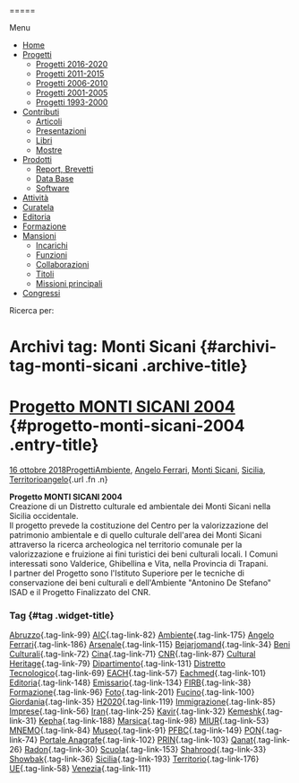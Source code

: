 


=====

 

Menu



-   [Home](index.html)
-   [Progetti](index.html)
    -   [Progetti 2016-2020](index86ea.html?page_id=388)
    -   [Progetti 2011-2015](indexea29.html?page_id=474)
    -   [Progetti 2006-2010](index9b8d.html?page_id=525)
    -   [Progetti 2001-2005](index3429.html?page_id=494)
    -   [Progetti 1993-2000](index5532.html?page_id=559)
-   [Contributi](index376e.html?cat=13)
    -   [Articoli](index305b.html?page_id=438)
    -   [Presentazioni](index3fd7.html?page_id=441)
    -   [Libri](indexb842.html?page_id=450)
    -   [Mostre](index85de.html?page_id=1066)
-   [Prodotti](indexb5e7.html?cat=15)
    -   [Report, Brevetti](indexfea7.html?page_id=1069)
    -   [Data Base](index7175.html?page_id=1072)
    -   [Software](index1a36.html?page_id=1075)
-   [Attività](index852a.html?page_id=410)
-   [Curatela](index5b3e.html?page_id=416)
-   [Editoria](index1597.html?page_id=419)
-   [Formazione](index7f00.html?page_id=422)
-   [Mansioni](index7fa5.html?cat=138)
    -   [Incarichi](indexfc67.html?page_id=1050)
    -   [Funzioni](index5cc7.html?page_id=1061)
    -   [Collaborazioni](index5edb.html?page_id=1083)
    -   [Titoli](indexa54c.html?page_id=1239)
    -   [Missioni principali](indexe97a.html?page_id=1804)
-   [Congressi](index9c1c.html?page_id=425)

Ricerca per:

Archivi tag: Monti Sicani {#archivi-tag-monti-sicani .archive-title}
=========================

[Progetto MONTI SICANI 2004](index2136.html?p=1661) {#progetto-monti-sicani-2004 .entry-title}
===================================================

[16 ottobre 2018](index2136.html?p=1661 "Permalink a Progetto MONTI SICANI 2004")[Progetti](index0b40.html?cat=9)[Ambiente](indexa6a7.html?tag=ambiente), [Angelo Ferrari](indexdddd.html?tag=angelo-ferrari), [Monti Sicani](indexbb66.html?tag=monti-sicani), [Sicilia](index4efa.html?tag=sicilia), [Territorio](indexfff4.html?tag=territorio)[angelo](indexcd64.html?author=1 "Vedi tutti gli articoli di angelo"){.url .fn .n}

**Progetto MONTI SICANI 2004**\
Creazione di un Distretto culturale ed ambientale dei Monti Sicani nella Sicilia occidentale.\
Il progetto prevede la costituzione del Centro per la valorizzazione del patrimonio ambientale e di quello culturale dell'area dei Monti Sicani attraverso la ricerca archeologica nel territorio comunale per la valorizzazione e fruizione ai fini turistici dei beni culturali locali. I Comuni interessati sono Valderice, Ghibellina e Vita, nella Provincia di Trapani.\
I partner del Progetto sono l'Istituto Superiore per le tecniche di conservazione dei beni culturali e dell'Ambiente "Antonino De Stefano" ISAD e il Progetto Finalizzato del CNR.



### Tag {#tag .widget-title}

[Abruzzo](indexbf18.html?tag=abruzzo "2 argomenti"){.tag-link-99} [AIC](indexfd92.html?tag=aic "4 argomenti"){.tag-link-82} [Ambiente](indexa6a7.html?tag=ambiente "6 argomenti"){.tag-link-175} [Angelo Ferrari](indexdddd.html?tag=angelo-ferrari "22 argomenti"){.tag-link-186} [Arsenale](index6e38.html?tag=arsenale "2 argomenti"){.tag-link-115} [Bejarjomand](index93d3.html?tag=bejarjomand "1 argomento"){.tag-link-34} [Beni Culturali](index883e.html?tag=beni-culturali "14 argomenti"){.tag-link-72} [Cina](index26c3.html?tag=cina "2 argomenti"){.tag-link-71} [CNR](index47bd.html?tag=cnr "7 argomenti"){.tag-link-87} [Cultural Heritage](index49c7.html?tag=cultural-heritage "2 argomenti"){.tag-link-79} [Dipartimento](index79d6.html?tag=dipartimento "2 argomenti"){.tag-link-131} [Distretto Tecnologico](index057d.html?tag=distretto-tecnologico "2 argomenti"){.tag-link-69} [EACH](index42c8.html?tag=each "2 argomenti"){.tag-link-57} [Eachmed](indexcf6e.html?tag=eachmed "3 argomenti"){.tag-link-101} [Editoria](indexd50c.html?tag=editoria "1 argomento"){.tag-link-148} [Emissario](index7457.html?tag=emissario "4 argomenti"){.tag-link-134} [FIRB](index7342.html?tag=firb "3 argomenti"){.tag-link-38} [Formazione](index52c4.html?tag=formazione "3 argomenti"){.tag-link-96} [Foto](index2e63.html?tag=foto "2 argomenti"){.tag-link-201} [Fucino](index11b4.html?tag=fucino "5 argomenti"){.tag-link-100} [Giordania](index338b.html?tag=giordania "4 argomenti"){.tag-link-35} [H2020](index3914.html?tag=h2020 "10 argomenti"){.tag-link-119} [Immigrazione](index32ae.html?tag=immigrazione "4 argomenti"){.tag-link-85} [Imprese](index514c.html?tag=imprese "5 argomenti"){.tag-link-56} [Iran](index4241.html?tag=iran "5 argomenti"){.tag-link-25} [Kavir](index3aaa.html?tag=kavir "1 argomento"){.tag-link-32} [Kemeshk](index0773.html?tag=kemeshk "1 argomento"){.tag-link-31} [Kepha](index724b.html?tag=kepha "2 argomenti"){.tag-link-188} [Marsica](index6ce2.html?tag=marsica "5 argomenti"){.tag-link-98} [MIUR](index0aa1.html?tag=miur "3 argomenti"){.tag-link-53} [MNEMO](index7027.html?tag=mnemo "3 argomenti"){.tag-link-84} [Museo](index304a.html?tag=museo "2 argomenti"){.tag-link-91} [PFBC](indexc5dc.html?tag=pfbc "1 argomento"){.tag-link-149} [PON](index0011.html?tag=pon "4 argomenti"){.tag-link-74} [Portale Anagrafe](indexe42c.html?tag=portale-anagrafe "2 argomenti"){.tag-link-102} [PRIN](index9cf1.html?tag=prin "2 argomenti"){.tag-link-103} [Qanat](index339d.html?tag=qanat "6 argomenti"){.tag-link-26} [Radon](index68d2.html?tag=radon "3 argomenti"){.tag-link-30} [Scuola](index2953.html?tag=scuola "2 argomenti"){.tag-link-153} [Shahrood](index6549.html?tag=shahrood "2 argomenti"){.tag-link-33} [Showbak](indexde02.html?tag=showbak "4 argomenti"){.tag-link-36} [Sicilia](index4efa.html?tag=sicilia "2 argomenti"){.tag-link-193} [Territorio](indexfff4.html?tag=territorio "4 argomenti"){.tag-link-176} [UE](index3f45.html?tag=ue "12 argomenti"){.tag-link-58} [Venezia](index05f5.html?tag=venezia "8 argomenti"){.tag-link-111}
